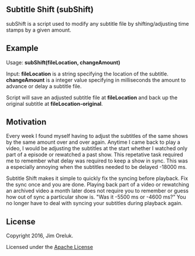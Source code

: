 ## Subtitle Shift (subShift)

subShift is a script used to modify any subtitle file by shifting/adjusting time stamps by a given amount.

## Example
Usage: **subShift(fileLocation, changeAmount)**

Input: **fileLocation** is a string specifying the location of the subtitle.  **changeAmount** is a integer value specifying in milliseconds the amount to advance or delay a subtitle file.

Script will save an adjusted subtitle file at **fileLocation** and back up the original subtitle  at **fileLocation-original**. 

## Motivation

Every week I found myself having to adjust the subtitles of the same shows by the same amount over and over again. Anytime I came back to play a video, I would be adjusting the subtitles at the start whether I watched only part of a episode or rewatched a past show. This repetative task required me to remember what delay was required to keep a show in sync. This was a especially annoying when the subtitles needed to be delayed -18000 ms. 

Subtitle Shift makes it simple to quickly fix the syncing before playback. Fix the sync once and you are done. Playing back part of a video or rewatching an archived video a month later does not require you to remember or guess how out of sync a particular show is. "Was it -5500 ms or -4600 ms?" You no longer have to deal with syncing your subtitles during playback again. 

## License

Copyright 2016, Jim Oreluk. 

Licensed under the [Apache License](LICENSE.md)
